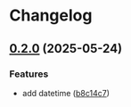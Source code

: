 # Changelog

## [0.2.0](https://github.com/nmelepat/release-test/compare/v0.1.0...v0.2.0) (2025-05-24)


### Features

* add datetime ([b8c14c7](https://github.com/nmelepat/release-test/commit/b8c14c745135c7f0aace6d38ce88e1a8bef09ed4))
